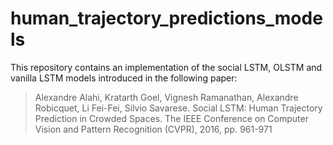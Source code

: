 # human_trajectory_predictions_models
This repository contains an implementation of the social LSTM, OLSTM and vanilla LSTM models introduced in the following paper:
> Alexandre Alahi, Kratarth Goel, Vignesh Ramanathan, Alexandre Robicquet, Li Fei-Fei, Silvio Savarese. Social LSTM: Human Trajectory Prediction in Crowded Spaces. The IEEE Conference on Computer Vision and Pattern Recognition (CVPR), 2016, pp. 961-971
